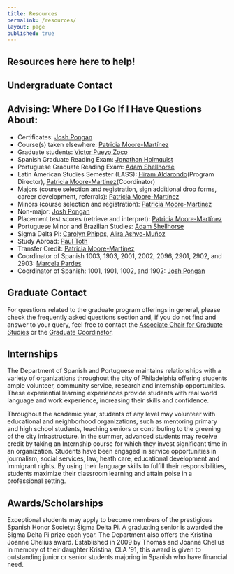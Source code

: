 ```yaml
---
title: Resources
permalink: /resources/
layout: page
published: true
---
```


## Resources here here to help!

## Undergraduate Contact

## Advising: Where Do I Go If I Have Questions About: 

- Certificates: [Josh Pongan](mailto:joshua.pongan@temple.edu)
- Course(s) taken elsewhere: [Patricia Moore-Martínez](mailto:pmoore04@temple.edu)
- Graduate students: [Víctor Pueyo Zoco](mailto:vpueyozo@temple.edu)
- Spanish Graduate Reading Exam: [Jonathan Holmquist](mailto:jholmqui@temple.edu)
- Portuguese Graduate Reading Exam: [Adam Shellhorse](mailto:aj.shellhorse@temple.edu)
- Latin American Studies Semester (LASS): [Hiram Aldarondo](mailto:hiram.aldarondo@temple.edu)(Program Director), [Patricia Moore-Martinez](mailto:pmoore04@temple.edu)(Coordinator) 
- Majors (course selection and registration, sign additional drop forms, career development, referrals): [Patricia Moore-Martínez](mailto:pmoore04@temple.edu)
- Minors (course selection and registration): [Patricia Moore-Martínez](mailto:pmoore04@temple.edu)
- Non-major: [Josh Pongan](mailto:joshua.pongan@temple.edu)
- Placement test scores (retrieve and interpret): [Patricia Moore-Martínez](mailto:pmoore04@temple.edu)
- Portuguese Minor and Brazilian Studies: [Adam Shellhorse](mailto:aj.shellhorse@temple.edu)
- Sigma Delta Pi: [Carolyn Phipps](mailto:cphipps@temple.edu), [Alira Ashvo-Muñoz](mailto:aashvomu@temple.edu)
- Study Abroad: [Paul Toth](mailto:ptoth@temple.edu)
- Transfer Credit: [Patricia Moore-Martínez](mailto:pmoore04@temple.edu)
- Coordinator of Spanish 1003, 1903, 2001, 2002, 2096, 2901, 2902, and 2903: [Marcela Pardes](mailto:mpardes@temple.edu)
- Coordinator of Spanish: 1001, 1901, 1002, and 1902: [Josh Pongan](mailto:joshua.pongan@temple.edu)

## Graduate Contact

For questions related to the graduate program offerings in general, please check the frequently asked questions section and, if you do not find and answer to your query, feel free to contact the [Associate Chair for Graduate Studies](vpueyozo@temple.edu) or the [Graduate Coordinator](avega1@temple.edu).

## Internships

The Department of Spanish and Portuguese maintains relationships with a variety of organizations throughout the city of Philadelphia offering students ample volunteer, community service, research and internship opportunities.  These experiential learning experiences provide students with real world language and work experience, increasing their skills and confidence.

Throughout the academic year, students of any level may volunteer with educational and neighborhood organizations, such as mentoring primary and high school students, teaching seniors or contributing to the greening of the city infrastructure.  In the summer, advanced students may receive credit by taking an Internship course for which they invest significant time in an organization. Students have been engaged in service opportunities in journalism, social services, law, heath care, educational development and immigrant rights. By using their language skills to fulfill their responsibilities, students maximize their classroom learning and attain poise in a professional setting.

## Awards/Scholarships

Exceptional students may apply to become members of the prestigious Spanish Honor Society: Sigma Delta Pi. A graduating senior is awarded the Sigma Delta Pi prize each year. The Department also offers the Kristina Joanne Chelius award.  Established in 2009 by Thomas and Joanne Chelius in memory of their daughter Kristina, CLA ’91, this award is given to outstanding junior or senior students majoring in Spanish who have financial need.
